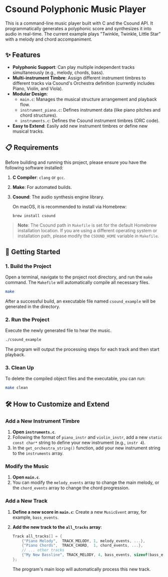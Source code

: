 # Csound Polyphonic Music Player

This is a command-line music player built with C and the Csound API. It programmatically generates a polyphonic score and synthesizes it into audio in real-time. The current example plays "Twinkle, Twinkle, Little Star" with a melody and chord accompaniment.

## ✨ Features

- **Polyphonic Support**: Can play multiple independent tracks simultaneously (e.g., melody, chords, bass).
- **Multi-instrument Timbre**: Assign different instrument timbres to different tracks via Csound's Orchestra definition (currently includes Piano, Violin, and Viola).
- **Modular Design**:
  - `main.c`: Manages the musical structure arrangement and playback flow.
  - `instrument_piano.c`: Defines instrument data (like piano pitches and chord structures).
  - `instruments.c`: Defines the Csound instrument timbres (ORC code).
- **Easy to Extend**: Easily add new instrument timbres or define new musical tracks.

## 📋 Requirements

Before building and running this project, please ensure you have the following software installed:

1.  **C Compiler**: `clang` or `gcc`.
2.  **Make**: For automated builds.
3.  **Csound**: The audio synthesis engine library.

    On macOS, it is recommended to install via Homebrew:
    ```bash
    brew install csound
    ```

> **Note**: The Csound path in `Makefile` is set for the default Homebrew installation location. If you are using a different operating system or installation path, please modify the `CSOUND_HOME` variable in `Makefile`.

## 🚀 Getting Started

### 1. Build the Project

Open a terminal, navigate to the project root directory, and run the `make` command. The `Makefile` will automatically compile all necessary files.

```bash
make
```

After a successful build, an executable file named `csound_example` will be generated in the directory.

### 2. Run the Project

Execute the newly generated file to hear the music.

```bash
./csound_example
```

The program will output the processing steps for each track and then start playback.

### 3. Clean Up

To delete the compiled object files and the executable, you can run:

```bash
make clean
```

## 🛠️ How to Customize and Extend

### Add a New Instrument Timbre

1.  **Open `instruments.c`**.
2.  Following the format of `piano_instr` and `violin_instr`, add a new `static const char*` string to define your new instrument (e.g., `instr 4`).
3.  In the `get_orchestra_string()` function, add your new instrument string to the `instruments` array.

### Modify the Music

1.  **Open `main.c`**.
2.  You can modify the `melody_events` array to change the main melody, or the `chord_events` array to change the chord progression.

### Add a New Track

1.  **Define a new score in `main.c`**: Create a new `MusicEvent` array, for example, `bass_events`.
2.  **Add the new track to the `all_tracks` array**:

    ```c
    Track all_tracks[] = {
        {"Piano Melody",  TRACK_MELODY, 1, melody_events, ...},
        {"Piano Chords",  TRACK_CHORD,  1, chord_events, ...},
        // ... other tracks
        {"My New Bassline", TRACK_MELODY, 4, bass_events, sizeof(bass_events) / sizeof(MusicEvent)} // Assuming usage of instr 4
    };
    ```

    The program's main loop will automatically process this new track.
